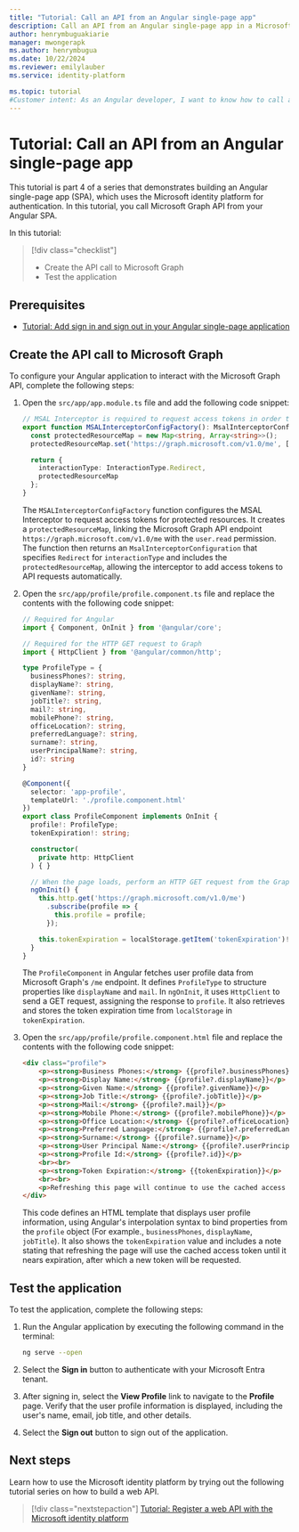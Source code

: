 ```yaml
---
title: "Tutorial: Call an API from an Angular single-page app"
description: Call an API from an Angular single-page app in a Microsoft Entra tenant. Learn secure access and data retrieval steps.
author: henrymbuguakiarie
manager: mwongerapk
ms.author: henrymbugua
ms.date: 10/22/2024
ms.reviewer: emilylauber
ms.service: identity-platform

ms.topic: tutorial
#Customer intent: As an Angular developer, I want to know how to call an API from an Angular single-page app in a Microsoft Entra tenant.
---
```


# Tutorial: Call an API from an Angular single-page app

This tutorial is part 4 of a series that demonstrates building an Angular single-page app (SPA), which uses the Microsoft identity platform for authentication. In this tutorial, you call Microsoft Graph API from your Angular SPA.

In this tutorial:

> [!div class="checklist"]
> * Create the API call to Microsoft Graph
> * Test the application

## Prerequisites

- [Tutorial: Add sign in and sign out in your Angular single-page application](tutorial-single-page-apps-angular-sign-in-users-app.md)

## Create the API call to Microsoft Graph

To configure your Angular application to interact with the Microsoft Graph API, complete the following steps:

1. Open the `src/app/app.module.ts` file and add the following code snippet:

    ```typescript
    // MSAL Interceptor is required to request access tokens in order to access the protected resource (Graph)
    export function MSALInterceptorConfigFactory(): MsalInterceptorConfiguration {
      const protectedResourceMap = new Map<string, Array<string>>();
      protectedResourceMap.set('https://graph.microsoft.com/v1.0/me', ['user.read']);
    
      return {
        interactionType: InteractionType.Redirect,
        protectedResourceMap
      };
    }
    ```
    
    The `MSALInterceptorConfigFactory` function configures the MSAL Interceptor to request access tokens for protected resources. It creates a `protectedResourceMap`, linking the Microsoft Graph API endpoint `https://graph.microsoft.com/v1.0/me` with the `user.read` permission. The function then returns an `MsalInterceptorConfiguration` that specifies `Redirect` for `interactionType` and includes the `protectedResourceMap`, allowing the interceptor to add access tokens to API requests automatically.

1. Open the `src/app/profile/profile.component.ts` file and replace the contents with the following code snippet:

    ```typescript
    // Required for Angular
    import { Component, OnInit } from '@angular/core';
    
    // Required for the HTTP GET request to Graph
    import { HttpClient } from '@angular/common/http';
    
    type ProfileType = {
      businessPhones?: string,
      displayName?: string,
      givenName?: string,
      jobTitle?: string,
      mail?: string,
      mobilePhone?: string,
      officeLocation?: string,
      preferredLanguage?: string,
      surname?: string,
      userPrincipalName?: string,
      id?: string
    }
    
    @Component({
      selector: 'app-profile',
      templateUrl: './profile.component.html'
    })
    export class ProfileComponent implements OnInit {
      profile!: ProfileType;
      tokenExpiration!: string;
    
      constructor(
        private http: HttpClient
      ) { }
    
      // When the page loads, perform an HTTP GET request from the Graph /me endpoint
      ngOnInit() {
        this.http.get('https://graph.microsoft.com/v1.0/me')
          .subscribe(profile => {
            this.profile = profile;
          });
    
        this.tokenExpiration = localStorage.getItem('tokenExpiration')!;
      }
    }
    ```
    
    The `ProfileComponent` in Angular fetches user profile data from Microsoft Graph's `/me` endpoint. It defines `ProfileType` to structure properties like `displayName` and `mail`. In `ngOnInit`, it uses `HttpClient` to send a GET request, assigning the response to `profile`. It also retrieves and stores the token expiration time from `localStorage` in `tokenExpiration`.

1. Open the `src/app/profile/profile.component.html` file and replace the contents with the following code snippet:

    ```html
    <div class="profile">
        <p><strong>Business Phones:</strong> {{profile?.businessPhones}}</p>
        <p><strong>Display Name:</strong> {{profile?.displayName}}</p>
        <p><strong>Given Name:</strong> {{profile?.givenName}}</p>
        <p><strong>Job Title:</strong> {{profile?.jobTitle}}</p>
        <p><strong>Mail:</strong> {{profile?.mail}}</p>
        <p><strong>Mobile Phone:</strong> {{profile?.mobilePhone}}</p>
        <p><strong>Office Location:</strong> {{profile?.officeLocation}}</p>
        <p><strong>Preferred Language:</strong> {{profile?.preferredLanguage}}</p>
        <p><strong>Surname:</strong> {{profile?.surname}}</p>
        <p><strong>User Principal Name:</strong> {{profile?.userPrincipalName}}</p>
        <p><strong>Profile Id:</strong> {{profile?.id}}</p>
        <br><br>
        <p><strong>Token Expiration:</strong> {{tokenExpiration}}</p>
        <br><br>
        <p>Refreshing this page will continue to use the cached access token until it nears expiration, at which point a new access token will be requested.</p>
    </div>
    ```
    
    This code defines an HTML template that displays user profile information, using Angular's interpolation syntax to bind properties from the `profile` object (For example., `businessPhones`, `displayName`, `jobTitle`). It also shows the `tokenExpiration` value and includes a note stating that refreshing the page will use the cached access token until it nears expiration, after which a new token will be requested.

## Test the application

To test the application, complete the following steps:

1. Run the Angular application by executing the following command in the terminal:

    ```bash
    ng serve --open
    ```

1. Select the **Sign in** button to authenticate with your Microsoft Entra tenant.
1. After signing in, select the **View Profile** link to navigate to the **Profile** page. Verify that the user profile information is displayed, including the user's name, email, job title, and other details.
1. Select the **Sign out** button to sign out of the application.

## Next steps

Learn how to use the Microsoft identity platform by trying out the following tutorial series on how to build a web API.

> [!div class="nextstepaction"]
> [Tutorial: Register a web API with the Microsoft identity platform](web-api-tutorial-01-register-app.md)
